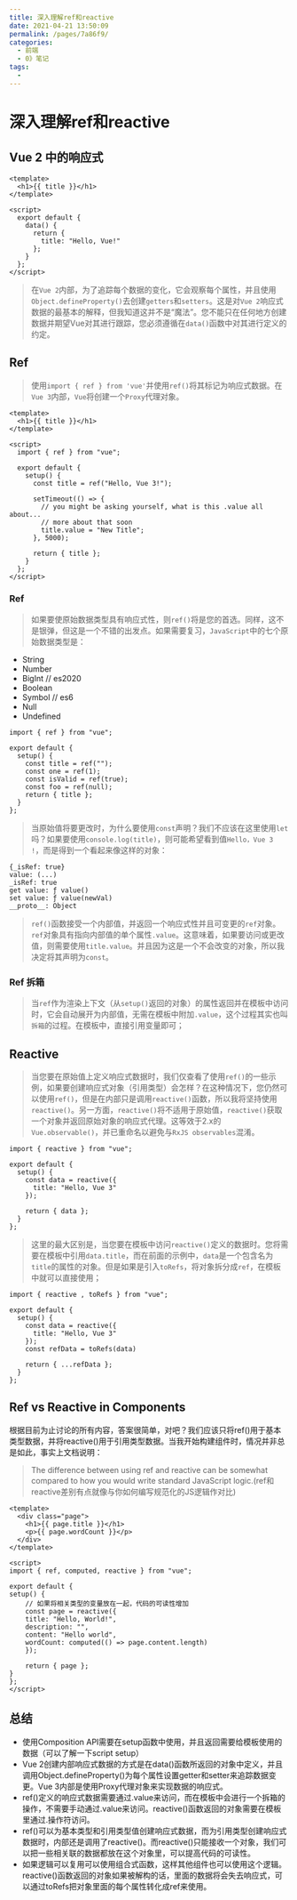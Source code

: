 ```yaml
---
title: 深入理解ref和reactive
date: 2021-04-21 13:50:09
permalink: /pages/7a86f9/
categories:
  - 前端
  - 0》笔记
tags:
  - 
---
```


# 深入理解ref和reactive

## Vue 2 中的响应式

```vue
<template>
  <h1>{{ title }}</h1>
</template>

<script>
  export default {
    data() {
      return {
        title: "Hello, Vue!"
      };
    }
  };
</script>
```

> 在`Vue 2`内部，为了追踪每个数据的变化，它会观察每个属性，并且使用`Object.defineProperty()`去创建`getters`和`setters`。这是对`Vue 2`响应式数据的最基本的解释，但我知道这并不是“魔法”。您不能只在任何地方创建数据并期望Vue对其进行跟踪，您必须遵循在`data()`函数中对其进行定义的约定。

## Ref

> 使用`import { ref } from 'vue'`并使用`ref()`将其标记为响应式数据。在`Vue 3`内部，`Vue`将创建一个`Proxy`代理对象。

```vue
<template>
  <h1>{{ title }}</h1>
</template>

<script>
  import { ref } from "vue";

  export default {
    setup() {
      const title = ref("Hello, Vue 3!");

      setTimeout(() => {
        // you might be asking yourself, what is this .value all about...
        // more about that soon
        title.value = "New Title";
      }, 5000);

      return { title };
    }
  };
</script>
```

### Ref

> 如果要使原始数据类型具有响应式性，则`ref()`将是您的首选。同样，这不是银弹，但这是一个不错的出发点。如果需要复习，`JavaScript`中的七个原始数据类型是：

- String
- Number
- BigInt // es2020
- Boolean
- Symbol // es6
- Null
- Undefined

```vue
import { ref } from "vue";

export default {
  setup() {
    const title = ref("");
    const one = ref(1);
    const isValid = ref(true);
    const foo = ref(null);
    return { title };
  }
};
```

> 当原始值将要更改时，为什么要使用`const`声明？我们不应该在这里使用`let`吗？如果要使用`console.log(title)`，则可能希望看到值`Hello，Vue 3 !`，而是得到一个看起来像这样的对象：
```vue
{_isRef: true}
value: (...)
_isRef: true
get value: ƒ value()
set value: ƒ value(newVal)
__proto__: Object
```
> `ref()`函数接受一个内部值，并返回一个响应式性并且可变更的`ref`对象。`ref`对象具有指向内部值的单个属性`.value`。这意味着，如果要访问或更改值，则需要使用`title.value`。并且因为这是一个不会改变的对象，所以我决定将其声明为`const`。

### Ref 拆箱

> 当`ref`作为渲染上下文（从`setup()`返回的对象）的属性返回并在模板中访问时，它会自动展开为内部值，无需在模板中附加`.value`，这个过程其实也叫`拆箱`的过程。在模板中，直接引用变量即可；

## Reactive

> 当您要在原始值上定义响应式数据时，我们仅查看了使用`ref()`的一些示例，如果要创建响应式对象（引用类型）会怎样？在这种情况下，您仍然可以使用`ref()`，但是在内部只是调用`reactive()`函数，所以我将坚持使用`reactive()`。另一方面，`reactive()`将不适用于原始值，`reactive()`获取一个对象并返回原始对象的响应式代理。这等效于2.x的`Vue.observable()`，并已重命名以避免与`RxJS observables`混淆。

```vue
import { reactive } from "vue";

export default {
  setup() {
    const data = reactive({
      title: "Hello, Vue 3"
    });

    return { data };
  }
};
```

> 这里的最大区别是，当您要在模板中访问`reactive()`定义的数据时。您将需要在模板中引用`data.title`，而在前面的示例中，`data`是一个包含名为`title`的属性的对象。但是如果是引入`toRefs`，将对象拆分成`ref`，在模板中就可以直接使用；

```vue
import { reactive , toRefs } from "vue";

export default {
  setup() {
    const data = reactive({
      title: "Hello, Vue 3"
    });
    const refData = toRefs(data)

    return { ...refData };
  }
};
```

## Ref vs Reactive in Components
根据目前为止讨论的所有内容，答案很简单，对吧？我们应该只将ref()用于基本类型数据，并将reactive()用于引用类型数据。当我开始构建组件时，情况并非总是如此，事实上文档说明：

> The difference between using ref and reactive can be somewhat compared to how you would write standard JavaScript logic.(ref和reactive差别有点就像与你如何编写规范化的JS逻辑作对比)

```vue
<template>
  <div class="page">
    <h1>{{ page.title }}</h1>
    <p>{{ page.wordCount }}</p>
  </div>
</template>

<script>
import { ref, computed, reactive } from "vue";

export default {
setup() {
    // 如果将相关类型的变量放在一起，代码的可读性增加
    const page = reactive({
    title: "Hello, World!",
    description: "",
    content: "Hello world",
    wordCount: computed(() => page.content.length)
    });

    return { page };
}
};
</script>
```

## 总结
- 使用Composition API需要在setup函数中使用，并且返回需要给模板使用的数据（可以了解一下script setup）
- Vue 2创建内部响应式数据的方式是在data()函数所返回的对象中定义，并且调用Object.defineProperty()为每个属性设置getter和setter来追踪数据变更。Vue 3内部是使用Proxy代理对象来实现数据的响应式。
- ref()定义的响应式数据需要通过.value来访问，而在模板中会进行一个拆箱的操作，不需要手动通过.value来访问。reactive()函数返回的对象需要在模板里通过.操作符访问。
- ref()可以为基本类型和引用类型值创建响应式数据，而为引用类型创建响应式数据时，内部还是调用了reactive()。而reactive()只能接收一个对象，我们可以把一些相关联的数据都放在这个对象里，可以提高代码的可读性。
- 如果逻辑可以复用可以使用组合式函数，这样其他组件也可以使用这个逻辑。reactive()函数返回的对象如果被解构的话，里面的数据将会失去响应式，可以通过toRefs把对象里面的每个属性转化成ref来使用。